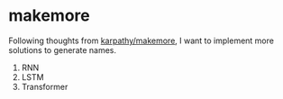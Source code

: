 # makemore

Following thoughts from [karpathy/makemore](https://github.com/karpathy/makemore), I want to implement more solutions to generate names.

1. RNN
1. LSTM
1. Transformer
